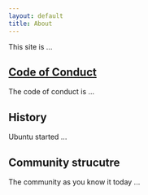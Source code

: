 ```yaml
---
layout: default
title: About
---
```


This site is ...

## [Code of Conduct](https://ubuntu.com/community/code-of-conduct)

The code of conduct is ...

## History

Ubuntu started ...

## Community strucutre

The community as you know it today ...
